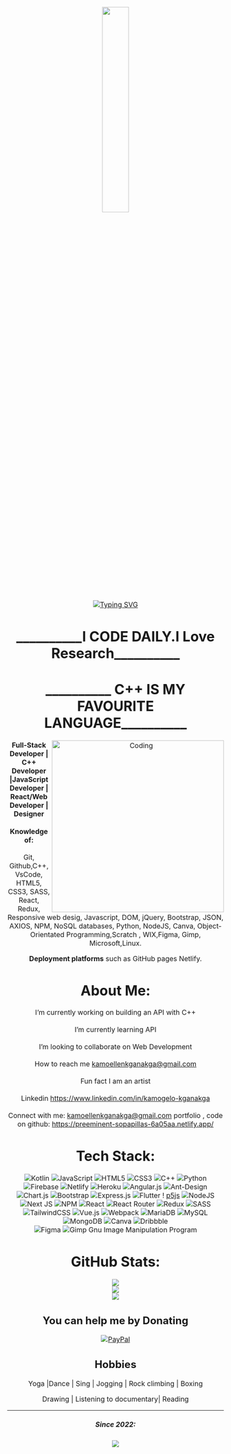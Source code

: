
<p align="center"><img src="animation.gif" width="35%"></p>
<div style=" font-size: medium; color: #pink" align=center>

<a href="https://git.io/typing-svg"><img src="https://readme-typing-svg.herokuapp.com?font=Fira+Code&pause=1000&color=F73F3F&background=FEFFFE00&width=435&lines=My+name+is+Kamogelo.+Web+Developer.;Recent+project%3A+Whatsapp0.1;Welcome+%3A)+That's+what+my+name+means!!" alt="Typing SVG" /></a>

<div style=" font-size: medium; color: #red" align=center>

<h1 align="center">__________I CODE DAILY.I Love Research__________</h1>
<h1 align="center">__________ C++ IS MY FAVOURITE LANGUAGE__________<br></h1> 
<img align="right" alt="Coding" width="400" src="https://www.ameba.com.uy/wp-content/uploads/2016/03/animacion-lobo-2.gif">
  
     
<h4 align="center"> Full-Stack Developer | C++ Developer |JavaScript Developer | React/Web Developer | Designer   <br> </h4>

**Knowledge of:**  
 </br>
Git, Github,C++, VsCode, HTML5, CSS3, SASS, React, Redux, Responsive web desig, Javascript, DOM, jQuery, Bootstrap, JSON, AXIOS, NPM, NoSQL databases, Python, NodeJS, Canva, Object-Orientated Programming,Scratch , WIX,Figma, Gimp, Microsoft,Linux.

**Deployment platforms**  such as GitHub pages Netlify.

# About Me:
I’m currently working on building an API with C++<br><br>I’m currently learning API<br><br>I’m looking to collaborate on Web Development<br><br>How to reach me kamoellenkganakga@gmail.com<br><br>Fun fact I am an artist<br><br>Linkedin https://www.linkedin.com/in/kamogelo-kganakga<br><br>Connect with me: kamoellenkganakga@gmail.com
portfolio , code on github: https://preeminent-sopapillas-6a05aa.netlify.app/

# Tech Stack:

![Kotlin](https://img.shields.io/badge/kotlin-%23000000.svg?style=for-the-badge&logo=kotlin&logoColor=red) 
![JavaScript](https://img.shields.io/badge/javascript-%23000000.svg?style=for-the-badge&logo=javascript&logoColor=red) 
![HTML5](https://img.shields.io/badge/html5-%23000000.svg?style=for-the-badge&logo=html5&logoColor=red) 
![CSS3](https://img.shields.io/badge/css3-%23000000.svg?style=for-the-badge&logo=css3&logoColor=red) 
![C++](https://img.shields.io/badge/c++-%23000000.svg?style=for-the-badge&logo=c%2B%2B&logoColor=red) 
![Python](https://img.shields.io/badge/python-3670A0?style=for-the-badge&logo=python&logoColor=red)
![Firebase](https://img.shields.io/badge/firebase-%23000000.svg?style=for-the-badge&logo=firebase) 
![Netlify](https://img.shields.io/badge/netlify-%23000000.svg?style=for-the-badge&logo=netlify&logoColor=red) 
![Heroku](https://img.shields.io/badge/heroku-%23000000.svg?style=for-the-badge&logo=heroku&logoColor=red) 
![Angular.js](https://img.shields.io/badge/angular.js-%23E23237.svg?style=for-the-badge&logo=angularjs&logoColor=red) 
![Ant-Design](https://img.shields.io/badge/-AntDesign-%23000000?style=for-the-badge&logo=ant-design&logoColor=red)
![Chart.js](https://img.shields.io/badge/chart.js-F5788D.svg?style=for-the-badge&logo=chart.js&logoColor=red) 
![Bootstrap](https://img.shields.io/badge/bootstrap-%23000000.svg?style=for-the-badge&logo=bootstrap&logoColor=red)
![Express.js](https://img.shields.io/badge/express.js-%23000000.svg?style=for-the-badge&logo=express&logoColor=red) 
![Flutter](https://img.shields.io/badge/Flutter-%23000000.svg?style=for-the-badge&logo=Flutter&logoColor=red) !
[p5js](https://img.shields.io/badge/p5.js-ED225D?style=for-the-badge&logo=p5.js&logoColor=red) 
![NodeJS](https://img.shields.io/badge/node.js-6DA55F?style=for-the-badge&logo=node.js&logoColor=red) 
![Next JS](https://img.shields.io/badge/Next-black?style=for-the-badge&logo=next.js&logoColor=red)
![NPM](https://img.shields.io/badge/NPM-%23000000.svg?style=for-the-badge&logo=npm&logoColor=red)
![React](https://img.shields.io/badge/react-%23000000.svg?style=for-the-badge&logo=react&logoColor=red)
![React Router](https://img.shields.io/badge/React_Router-CA4245?style=for-the-badge&logo=react-router&logoColor=red) 
![Redux](https://img.shields.io/badge/redux-%23000000.svg?style=for-the-badge&logo=redux&logoColor=red) 
![SASS](https://img.shields.io/badge/SASS-hotpink.svg?style=for-the-badge&logo=SASS&logoColor=red) 
![TailwindCSS](https://img.shields.io/badge/tailwindcss-%23000000.svg?style=for-the-badge&logo=tailwind-css&logoColor=red) 
![Vue.js](https://img.shields.io/badge/vuejs-%23000000.svg?style=for-the-badge&logo=vuedotjs&logoColor=red) 
![Webpack](https://img.shields.io/badge/webpack-%23000000.svg?style=for-the-badge&logo=webpack&logoColor=red) 
![MariaDB](https://img.shields.io/badge/MariaDB-003545?style=for-the-badge&logo=mariadb&logoColor=red) 
![MySQL](https://img.shields.io/badge/mysql-%23000000.svg?style=for-the-badge&logo=mysql&logoColor=red) 
![MongoDB](https://img.shields.io/badge/MongoDB-%23000000.svg?style=for-the-badge&logo=mongodb&logoColor=red)
![Canva](https://img.shields.io/badge/Canva-%23000000.svg?style=for-the-badge&logo=Canva&logoColor=red) 
![Dribbble](https://img.shields.io/badge/Dribbble-EA4C89?style=for-the-badge&logo=dribbble&logoColor=red) 	
![Figma](https://img.shields.io/badge/figma-%23000000.svg?style=for-the-badge&logo=figma&logoColor=red) 
![Gimp Gnu Image Manipulation Program](https://img.shields.io/badge/Gimp-657D8B?style=for-the-badge&logo=gimp&logoColor=red)

# GitHub Stats:
![](https://github-readme-stats.vercel.app/api?username=KamoEllen&theme=bear&hide_border=false&include_all_commits=false&count_private=false)<br/>
![](https://github-readme-streak-stats.herokuapp.com/?user=KamoEllen&theme=bear&hide_border=false)<br/>
![](https://github-readme-stats.vercel.app/api/top-langs/?username=KamoEllen&theme=bear&hide_border=false&include_all_commits=false&count_private=false&layout=compact)

  ## You can help me by Donating
  [![PayPal](https://img.shields.io/badge/PayPal-00457C?style=for-the-badge&logo=paypal&logoColor=white)](https://paypal.me/KamoEllen) 


## Hobbies
<p align="center" color: #red"> Yoga |Dance | Sing | Jogging | Rock climbing | Boxing </p>
<p align="center" color: #red"> Drawing | Listening to documentary| Reading </p>
  
  ------
##### Since 2022:
<img src="https://komarev.com/ghpvc/?username=kamoellen-atg&color=blueviolet&style=flat">


